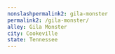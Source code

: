 ```yaml
---
﻿nonslashpermalink2: gila-monster
permalink2: /gila-monster/
alley: Gila Monster
city: Cookeville
state: Tennessee
---
```

